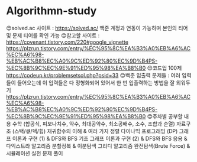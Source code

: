 # Algorithmn-study
😊solved.ac 사이트 : https://solved.ac/
백준 계정과 연동이 가능하며 본인의 티어 및 문제 티어를 확인 가능
😊참고할 사이트 : https://covenant.tistory.com/220#google_vignette 
https://plzrun.tistory.com/entry/%EC%95%8C%EA%B3%A0%EB%A6%AC%EC%A6%98-%EB%AC%B8%EC%A0%9C%ED%92%80%EC%9D%B4PS-%EC%8B%9C%EC%9E%91%ED%95%98%EA%B8%B0
😊코드업 100제
https://codeup.kr/problemsetsol.php?psid=33
😊백준 입출력 문제들 : 여러 입력들이 들어오는데 이 입력들은 다 정형화되어 있어서 한 번 입출력하는 방법을 잘 외워두기
https://plzrun.tistory.com/entry/%EC%95%8C%EA%B3%A0%EB%A6%AC%EC%A6%98-%EB%AC%B8%EC%A0%9C%ED%92%80%EC%9D%B4PS-%EC%8B%9C%EC%9E%91%ED%95%98%EA%B8%B0
😊주차별 공부할 내용
수학 (합공식, 피보나치수, 약수, 최대공약수, 최소공배수, 소수, 조합과 순열)
자료구조 (스택/큐/덱/힙)
재귀함수의 이해 & 여러 가지 정렬
다이나믹 프로그래밍 (DP)
그래프 이론과 구현 (1) & DFS와 BFS 기초
그래프 이론과 구현 (2) & DFS와 BFS 응용 & 다익스트라 알고리즘
분할정복 & 이분탐색
그리디 알고리즘
완전탐색(Brute Force) & 시뮬레이션
실전 문제 풀이
